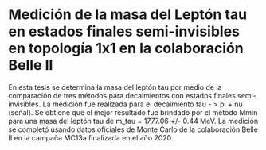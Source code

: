 # Medición de la masa del Leptón tau en estados finales semi-invisibles en topología 1x1 en la colaboración Belle II
En esta tesis se determina la masa del leptón tau por medio de la comparación de tres
métodos para decaimientos con estados finales semi-invisibles. La medición fue realizada
para el decaimiento tau - > pi + nu (señal). Se obtiene que el mejor resultado fue brindado por el
método Mmin para una masa del leptón tau de m_tau = 1777.06 +/- 0.44 MeV. La medición se
completó usando datos oficiales de Monte Carlo de la colaboración Belle II en la campaña
MC13a finalizada en el año 2020.
